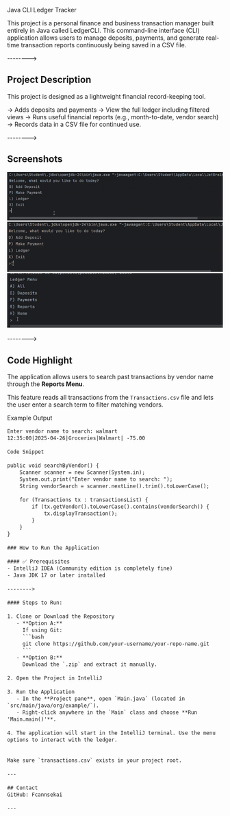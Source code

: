 Java CLI Ledger Tracker

This project is a personal finance and business transaction manager built entirely in Java called LedgerCLI. This command-line interface (CLI) application allows users to manage deposits, payments, and generate real-time transaction reports continuously being saved in a CSV file.

-------->

## Project Description

This project is designed as a lightweight financial record-keeping tool. 

-> Adds deposits and payments 
-> View the full ledger including filtered views 
-> Runs useful financial reports (e.g., month-to-date, vendor search)
-> Records data in a CSV file for continued use.

-------->

## Screenshots

<img src="./Assets/Ledger1.gif.gif">

<img src="./Assets/Ledgercli2.gif">

<img src="./Assets/LedgerCLI3.gif">

-------->

## Code Highlight

The application allows users to search past transactions by vendor name through the **Reports Menu**.

This feature reads all transactions from the `Transactions.csv` file and lets the user enter a search term to filter matching vendors.

Example Output
```text
Enter vendor name to search: walmart
12:35:00|2025-04-26|Groceries|Walmart| -75.00

Code Snippet

public void searchByVendor() {
    Scanner scanner = new Scanner(System.in);
    System.out.print("Enter vendor name to search: ");
    String vendorSearch = scanner.nextLine().trim().toLowerCase();

    for (Transactions tx : transactionsList) {
        if (tx.getVendor().toLowerCase().contains(vendorSearch)) {
            tx.displayTransaction();
        }
    }
}

### How to Run the Application 

#### ✅ Prerequisites
- IntelliJ IDEA (Community edition is completely fine)
- Java JDK 17 or later installed

-------->

#### Steps to Run:

1. Clone or Download the Repository
   - **Option A:**  
     If using Git:
     ```bash
     git clone https://github.com/your-username/your-repo-name.git
     ```
   - **Option B:**  
     Download the `.zip` and extract it manually.

2. Open the Project in IntelliJ
  
3. Run the Application
   - In the **Project pane**, open `Main.java` (located in `src/main/java/org/example/`).
   - Right-click anywhere in the `Main` class and choose **Run 'Main.main()'**.

4. The application will start in the IntelliJ terminal. Use the menu options to interact with the ledger.


Make sure `transactions.csv` exists in your project root.

---

## Contact
GitHub: Fcannsekai  

---
